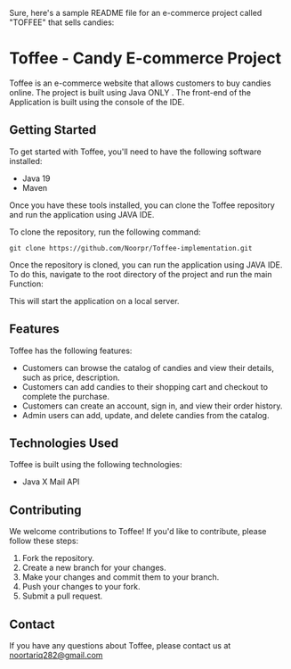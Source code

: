Sure, here's a sample README file for an e-commerce project called "TOFFEE" that sells candies:

# Toffee - Candy E-commerce Project

Toffee is an e-commerce website that allows customers to buy candies online. The project is built using Java ONLY . The front-end of the Application is built using the console of the IDE.

## Getting Started

To get started with Toffee, you'll need to have the following software installed:

- Java 19
- Maven 

Once you have these tools installed, you can clone the Toffee repository and run the application using JAVA IDE.

To clone the repository, run the following command:

```
git clone https://github.com/Noorpr/Toffee-implementation.git
```

Once the repository is cloned, you can run the application using JAVA IDE. To do this, navigate to the root directory of the project and run the main Function:

This will start the application on a local server.

## Features

Toffee has the following features:

- Customers can browse the catalog of candies and view their details, such as price, description.
- Customers can add candies to their shopping cart and checkout to complete the purchase.
- Customers can create an account, sign in, and view their order history.
- Admin users can add, update, and delete candies from the catalog.

## Technologies Used

Toffee is built using the following technologies:

- Java X Mail API

## Contributing

We welcome contributions to Toffee! If you'd like to contribute, please follow these steps:

1. Fork the repository.
2. Create a new branch for your changes.
3. Make your changes and commit them to your branch.
4. Push your changes to your fork.
5. Submit a pull request.

## Contact

If you have any questions about Toffee, please contact us at noortariq282@gmail.com
